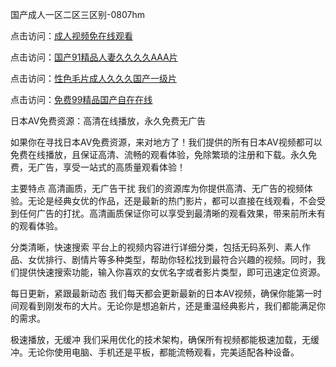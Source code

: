 国产成人一区二区三区别-0807hm

点击访问：<a href="https://heiliaowzu4ur.pages.dev">成人视频免在线观看</a>

点击访问：<a href="https://heiliaozj3tjd.pages.dev">国产91精品人妻久久久久AAA片</a>

点击访问：<a href="https://heiliaoow5kzm.pages.dev">性色毛片成人久久久国产一级片</a>

点击访问：<a href="https://heiliaoow5kzm.pages.dev">免费99精品国产自在在线</a>

日本AV免费资源：高清在线播放，永久免费无广告

如果你在寻找日本AV免费资源，来对地方了！我们提供的所有日本AV视频都可以免费在线播放，且保证高清、流畅的观看体验，免除繁琐的注册和下载。永久免费，无广告，享受一站式的高质量观看体验！

主要特点
高清画质，无广告干扰
我们的资源库为你提供高清、无广告的视频体验。无论是经典女优的作品，还是最新的热门影片，都可以直接在线观看，不会受到任何广告的打扰。高清画质保证你可以享受到最清晰的观看效果，带来前所未有的观看体验。

分类清晰，快速搜索
平台上的视频内容进行详细分类，包括无码系列、素人作品、女优排行、剧情片等多种类型，帮助你轻松找到最符合兴趣的视频。同时，我们提供快速搜索功能，输入你喜欢的女优名字或者影片类型，即可迅速定位资源。

每日更新，紧跟最新动态
我们每天都会更新最新的日本AV视频，确保你能第一时间观看到刚发布的大片。无论你是想追新片，还是重温经典影片，我们都能满足你的需求。

极速播放，无缓冲
我们采用优化的技术架构，确保所有视频都能极速加载，无缓冲。无论你使用电脑、手机还是平板，都能流畅观看，完美适配各种设备。
<span style="display:none;">[Canonical link](）</span>
